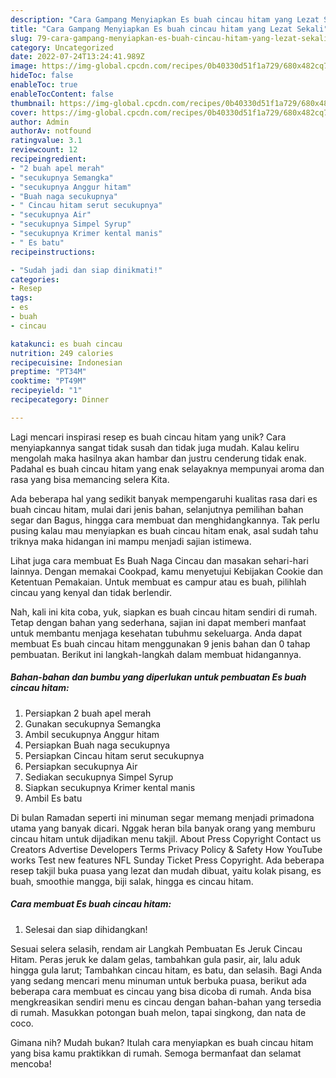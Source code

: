 ```yaml
---
description: "Cara Gampang Menyiapkan Es buah cincau hitam yang Lezat Sekali"
title: "Cara Gampang Menyiapkan Es buah cincau hitam yang Lezat Sekali"
slug: 79-cara-gampang-menyiapkan-es-buah-cincau-hitam-yang-lezat-sekali
category: Uncategorized
date: 2022-07-24T13:24:41.989Z
image: https://img-global.cpcdn.com/recipes/0b40330d51f1a729/680x482cq70/es-buah-cincau-hitam-foto-resep-utama.jpg
hideToc: false
enableToc: true
enableTocContent: false
thumbnail: https://img-global.cpcdn.com/recipes/0b40330d51f1a729/680x482cq70/es-buah-cincau-hitam-foto-resep-utama.jpg
cover: https://img-global.cpcdn.com/recipes/0b40330d51f1a729/680x482cq70/es-buah-cincau-hitam-foto-resep-utama.jpg
author: Admin
authorAv: notfound
ratingvalue: 3.1
reviewcount: 12
recipeingredient:
- "2 buah apel merah"
- "secukupnya Semangka"
- "secukupnya Anggur hitam"
- "Buah naga secukupnya"
- " Cincau hitam serut secukupnya"
- "secukupnya Air"
- "secukupnya Simpel Syrup"
- "secukupnya Krimer kental manis"
- " Es batu"
recipeinstructions:

- "Sudah jadi dan siap dinikmati!"
categories:
- Resep
tags:
- es
- buah
- cincau

katakunci: es buah cincau 
nutrition: 249 calories
recipecuisine: Indonesian
preptime: "PT34M"
cooktime: "PT49M"
recipeyield: "1"
recipecategory: Dinner

---
```





Lagi mencari inspirasi resep es buah cincau hitam yang unik? Cara menyiapkannya sangat tidak susah dan tidak juga mudah. Kalau keliru mengolah maka hasilnya akan hambar dan justru cenderung tidak enak. Padahal es buah cincau hitam yang enak selayaknya mempunyai aroma dan rasa yang bisa memancing selera Kita.





Ada beberapa hal yang sedikit banyak mempengaruhi kualitas rasa dari es buah cincau hitam, mulai dari jenis bahan, selanjutnya pemilihan bahan segar dan Bagus, hingga cara membuat dan menghidangkannya. Tak perlu pusing kalau mau menyiapkan es buah cincau hitam enak,      asal sudah tahu triknya maka hidangan ini mampu menjadi sajian istimewa.














Lihat juga cara membuat Es Buah Naga Cincau dan masakan sehari-hari lainnya. Dengan memakai Cookpad, kamu menyetujui Kebijakan Cookie dan Ketentuan Pemakaian. Untuk membuat es campur atau es buah, pilihlah cincau yang kenyal dan tidak berlendir.






Nah, kali ini kita coba, yuk, siapkan es buah cincau hitam sendiri di rumah. Tetap dengan bahan yang sederhana, sajian ini dapat memberi manfaat untuk membantu menjaga kesehatan tubuhmu sekeluarga. Anda dapat membuat Es buah cincau hitam menggunakan 9 jenis bahan dan 0 tahap pembuatan. Berikut ini langkah-langkah dalam membuat hidangannya.

<!--inarticleads1-->

##### Bahan-bahan dan bumbu yang diperlukan untuk pembuatan Es buah cincau hitam:

1. Persiapkan 2 buah apel merah
1. Gunakan secukupnya Semangka
1. Ambil secukupnya Anggur hitam
1. Persiapkan Buah naga secukupnya
1. Persiapkan  Cincau hitam serut secukupnya
1. Persiapkan secukupnya Air
1. Sediakan secukupnya Simpel Syrup
1. Siapkan secukupnya Krimer kental manis
1. Ambil  Es batu


Di bulan Ramadan seperti ini minuman segar memang menjadi primadona utama yang banyak dicari. Nggak heran bila banyak orang yang memburu cincau hitam untuk dijadikan menu takjil. About Press Copyright Contact us Creators Advertise Developers Terms Privacy Policy &amp; Safety How YouTube works Test new features NFL Sunday Ticket Press Copyright. Ada beberapa resep takjil buka puasa yang lezat dan mudah dibuat, yaitu kolak pisang, es buah, smoothie mangga, biji salak, hingga es cincau hitam. 

<!--inarticleads2-->

##### Cara membuat Es buah cincau hitam:


1. Selesai dan siap dihidangkan!

Sesuai selera selasih, rendam air Langkah Pembuatan Es Jeruk Cincau Hitam. Peras jeruk ke dalam gelas, tambahkan gula pasir, air, lalu aduk hingga gula larut; Tambahkan cincau hitam, es batu, dan selasih. Bagi Anda yang sedang mencari menu minuman untuk berbuka puasa, berikut ada beberapa cara membuat es cincau yang bisa dicoba di rumah. Anda bisa mengkreasikan sendiri menu es cincau dengan bahan-bahan yang tersedia di rumah. Masukkan potongan buah melon, tapai singkong, dan nata de coco. 

Gimana nih? Mudah bukan? Itulah cara menyiapkan es buah cincau hitam yang bisa kamu praktikkan di rumah. Semoga bermanfaat dan selamat mencoba!
